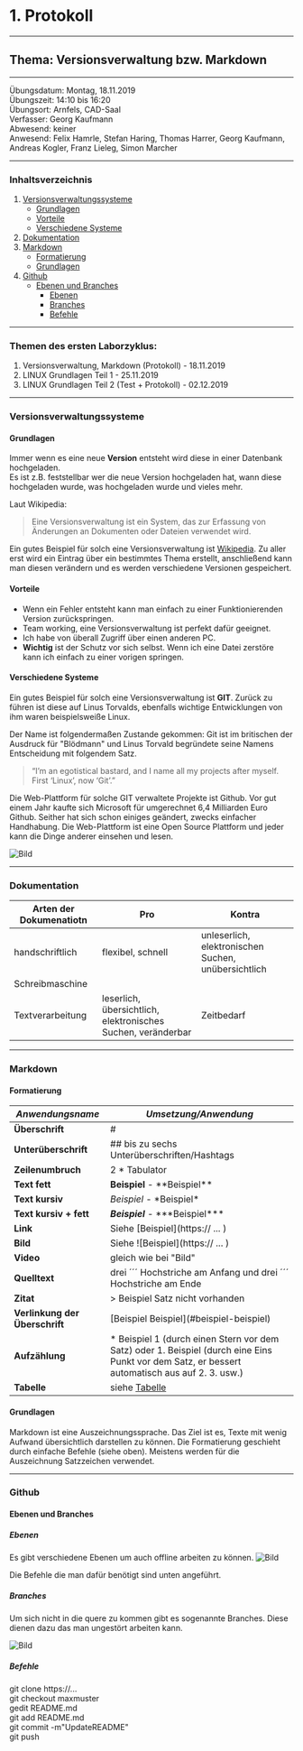 # 1. Protokoll

-------------------------------------------------

## Thema: Versionsverwaltung bzw. Markdown

-------------------------------------------------

Übungsdatum:   Montag, 18.11.2019     
Übungszeit:    14:10 bis 16:20      
Übungsort:     Arnfels, CAD-Saal    
Verfasser:     Georg Kaufmann    
Abwesend:      keiner      
Anwesend:      Felix Hamrle, Stefan Haring, Thomas Harrer, Georg Kaufmann, Andreas Kogler, Franz Lieleg, Simon Marcher

-------------------------------------------------

### Inhaltsverzeichnis
1) [Versionsverwaltungssysteme](#versionsverwaltungssysteme) 
    * [Grundlagen](#grundlagen) 
    * [Vorteile](#vorteile) 
    * [Verschiedene Systeme](#verschiedene-systeme)
1) [Dokumentation](#dokumentation) 
1) [Markdown](#markdown)
    * [Formatierung](#formatierung)
    * [Grundlagen](#grundlagen)
1) [Github](#github)
    * [Ebenen und Branches](#ebenen-und-branches)
      * [Ebenen](#ebenen)
      * [Branches](#branches)
      * [Befehle](#befehle)
  
-------------------------------------------------

### Themen des ersten Laborzyklus:
1. Versionsverwaltung, Markdown (Protokoll) - 18.11.2019
1. LINUX Grundlagen Teil 1 - 25.11.2019
1. LINUX Grundlagen Teil 2 (Test + Protokoll) - 02.12.2019

-------------------------------------------------

### Versionsverwaltungssysteme
#### Grundlagen
Immer wenn es eine neue **Version** entsteht wird diese in einer Datenbank hochgeladen.   
Es ist z.B. feststellbar wer die neue Version hochgeladen hat, wann diese hochgeladen wurde, was hochgeladen wurde und vieles mehr. 

Laut Wikipedia:
> Eine Versionsverwaltung ist ein System, das zur Erfassung von Änderungen an Dokumenten oder Dateien verwendet wird.

Ein gutes Beispiel für solch eine Versionsverwaltung ist [Wikipedia](https://www.wikipedia.org/). 
Zu aller erst wird ein Eintrag über ein bestimmtes Thema erstellt, anschließend kann man diesen verändern und es werden verschiedene Versionen gespeichert.

#### Vorteile
* Wenn ein Fehler entsteht kann man einfach zu einer Funktionierenden Version zurückspringen.
* Team working, eine Versionsverwaltung ist perfekt dafür geeignet. 
* Ich habe von überall Zugriff über einen anderen PC.
* **Wichtig** ist der Schutz vor sich selbst. Wenn ich eine Datei zerstöre kann ich einfach zu einer vorigen springen.

#### Verschiedene Systeme
Ein gutes Beispiel für solch eine Versionsverwaltung ist **GIT**. Zurück zu führen ist diese auf Linus Torvalds, ebenfalls wichtige Entwicklungen von ihm waren beispielsweiße Linux.

Der Name ist folgendermaßen Zustande gekommen:
Git ist im britischen der Ausdruck für "Blödmann" und Linus Torvald begründete seine Namens Entscheidung mit folgendem Satz.
>“I’m an egotistical bastard, and I name all my projects after myself. First ‘Linux’, now ‘Git’.”

Die Web-Plattform für solche GIT verwaltete Projekte ist Github. Vor gut einem Jahr kaufte sich Microsoft für umgerechnet 6,4 Milliarden Euro Github. Seither hat sich schon einiges geändert, zwecks einfacher Handhabung. 
Die Web-Plattform ist eine Open Source Plattform und jeder kann die Dinge anderer einsehen und lesen.  

![Bild](https://upload.wikimedia.org/wikipedia/commons/a/a3/SVNvsGITServer_2.png)

-------------------------------------------------

### Dokumentation
Arten der Dokumenatiotn | Pro                                                          | Kontra
----------------------- | ---                                                          | ------
handschriftlich         | flexibel, schnell                                            | unleserlich, elektronischen Suchen, unübersichtlich
Schreibmaschine         |                                                              |
Textverarbeitung        | leserlich, übersichtlich, elektronisches Suchen, veränderbar | Zeitbedarf

-------------------------------------------------

### Markdown
#### Formatierung
***Anwendungsname***       | ***Umsetzung/Anwendung***
--------------             | -------------------
**Überschrift**            | #
**Unterüberschrift**       | ## bis zu sechs Unterüberschriften/Hashtags
**Zeilenumbruch**          | 2 * Tabulator
**Text fett**              | **Beispiel** - \*\*Beispiel** 
**Text kursiv**            | *Beispiel* - \*Beispiel*
**Text kursiv + fett**     | ***Beispiel*** - \*\*\*Beispiel***
**Link**                   | Siehe \[Beispiel](https:// ... )
**Bild**                   | Siehe \![Beispiel](https:// ... )
**Video**                  | gleich wie bei "Bild"
**Quelltext**              | drei ´´´ Hochstriche am Anfang und drei ´´´ Hochstriche am Ende
**Zitat**                  | > Beispiel Satz nicht vorhanden
**Verlinkung der Überschrift** | \[Beispiel Beispiel](#beispiel-beispiel)
**Aufzählung**             | * Beispiel 1 (durch einen Stern vor dem Satz) oder 1. Beispiel (durch eine Eins Punkt vor dem Satz, er bessert automatisch aus auf 2. 3. usw.)
**Tabelle**                | siehe [Tabelle](https://thoughtbot.com/blog/align-github-flavored-markdown-tables-in-vim)

#### Grundlagen
Markdown ist eine Auszeichnungssprache. Das Ziel ist es, Texte mit wenig Aufwand übersichtlich darstellen zu können. Die Formatierung geschieht durch einfache Befehle (siehe oben).
Meistens werden für die Auszeichnung Satzzeichen verwendet.  

-------------------------------------------------

### Github
#### Ebenen und Branches
##### Ebenen
Es gibt verschiedene Ebenen um auch offline arbeiten zu können.
![Bild](https://camo.githubusercontent.com/5a4967992d07a6f0f97422e6de4296edcbbe6050/68747470733a2f2f72656164736168696c2e66696c65732e776f726470726573732e636f6d2f323031362f30392f6769745f63686561745f73686565742e706e673f773d36333667)

Die Befehle die man dafür benötigt sind unten angeführt.

##### Branches
Um sich nicht in die quere zu kommen gibt es sogenannte Branches. Diese dienen dazu das man ungestört arbeiten kann.

![Bild](https://camo.githubusercontent.com/fe7346b2099985eecb0aa828d84a84432187fbec/68747470733a2f2f6172636377696b692e7577796f2e6564752f696d616765732f312f31392f4769744875625f466c6f775f73746570732e706e67)

##### Befehle
git clone https://...      
git checkout maxmuster     
gedit README.md      
git add README.md    
git commit -m"UpdateREADME"      
git push    

